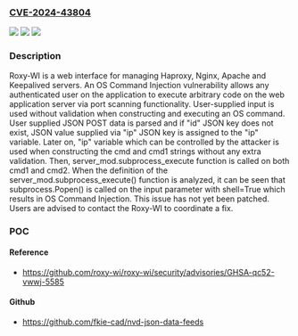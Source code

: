 ### [CVE-2024-43804](https://cve.mitre.org/cgi-bin/cvename.cgi?name=CVE-2024-43804)
![](https://img.shields.io/static/v1?label=Product&message=roxy-wi&color=blue)
![](https://img.shields.io/static/v1?label=Version&message=%3D%20%3C%3D%208.0%20&color=brighgreen)
![](https://img.shields.io/static/v1?label=Vulnerability&message=CWE-78%3A%20Improper%20Neutralization%20of%20Special%20Elements%20used%20in%20an%20OS%20Command%20('OS%20Command%20Injection')&color=brighgreen)

### Description

Roxy-WI is a web interface for managing Haproxy, Nginx, Apache and Keepalived servers. An OS Command Injection vulnerability allows any authenticated user on the application to execute arbitrary code on the web application server via port scanning functionality. User-supplied input is used without validation when constructing and executing an OS command. User supplied JSON POST data is parsed and if "id" JSON key does not exist, JSON value supplied via "ip" JSON key is assigned to the "ip" variable. Later on, "ip" variable which can be controlled by the attacker is used when constructing the cmd and cmd1 strings without any extra validation. Then, server_mod.subprocess_execute function is called on both cmd1 and cmd2. When the definition of the server_mod.subprocess_execute() function is analyzed, it can be seen that subprocess.Popen() is called on the input parameter with shell=True which results in OS Command Injection. This issue has not yet been patched. Users are advised to contact the Roxy-WI to coordinate a fix.

### POC

#### Reference
- https://github.com/roxy-wi/roxy-wi/security/advisories/GHSA-qc52-vwwj-5585

#### Github
- https://github.com/fkie-cad/nvd-json-data-feeds


